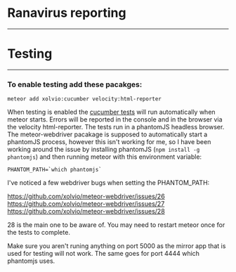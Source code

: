 # Ranavirus reporting
---------------------

# Testing
---------

### To enable testing add these pacakges:

```
meteor add xolvio:cucumber velocity:html-reporter
```

When testing is enabled the
[cucumber tests](https://github.com/xolvio/meteor-cucumber)
will run automatically when meteor starts.
Errors will be reported in the console and in the browser via the velocity html-reporter.
The tests run in a phantomJS headless browser.
The meteor-webdriver pacakage is supposed to automatically start
a phantomJS process, however this isn't working for me, so I have
been working around the issue by installing phantomJS (`npm install -g phantomjs`)
and then running meteor with this environment variable:

```
PHANTOM_PATH=`which phantomjs`
```

I've noticed a few webdriver bugs when setting the PHANTOM_PATH:

https://github.com/xolvio/meteor-webdriver/issues/26
https://github.com/xolvio/meteor-webdriver/issues/27
https://github.com/xolvio/meteor-webdriver/issues/28

28 is the main one to be aware of. You may need to restart meteor once
for the tests to complete.

Make sure you aren't runing anything on port 5000 as the mirror
app that is used for testing will not work.
The same goes for port 4444 which phantomjs uses.
